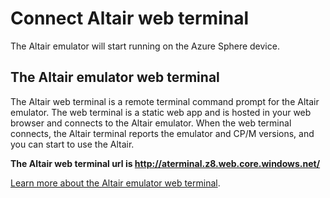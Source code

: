 # Connect Altair web terminal

The Altair emulator will start running on the Azure Sphere device. 

## The Altair emulator web terminal

The Altair web terminal is a remote terminal command prompt for the Altair emulator. The web terminal is a static web app and is hosted in your web browser and connects to the Altair emulator. When the web terminal connects, the Altair terminal reports the emulator and CP/M versions, and you can start to use the Altair.

**The Altair web terminal url is http://aterminal.z8.web.core.windows.net/**

[Learn more about the Altair emulator web terminal](../../start/20-Web-Terminal.md).
